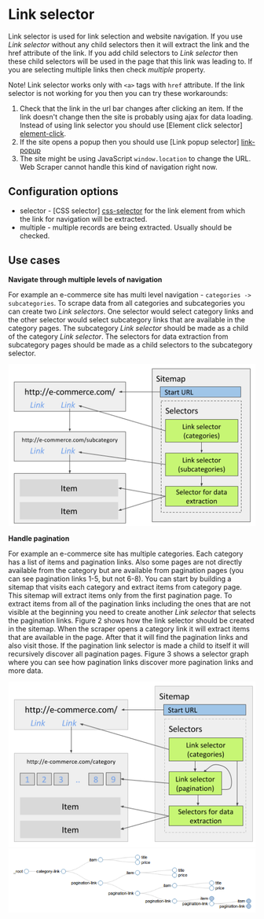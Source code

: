 # Link selector

Link selector is used for link selection and website navigation. If you use
*Link selector* without any child selectors then it will extract the link and
the href attribute of the link. If you add child selectors to *Link selector*
then these child selectors will be used in the page that this link was leading
to. If you are selecting multiple links then check *multiple* property.

Note! Link selector works only with `<a>` tags with `href` attribute. If the
link selector is not working for you then you can try these workarounds:

 1. Check that the link in the url bar changes after clicking an item. If the link doesn't change then the site is 
 probably using ajax for data loading. Instead of using link selector you
 should use [Element click selector] [element-click].
 2. If the site opens a popup then you should use
 [Link popup selector] [link-popup]
 3. The site might be using JavaScript `window.location` to change the URL. Web
 Scraper cannot handle this kind of navigation right now.

## Configuration options

 * selector - [CSS selector] [css-selector] for the link element from which the
 link for navigation will be extracted.
 * multiple - multiple records are being extracted. Usually should be checked.

## Use cases

**Navigate through multiple levels of navigation**

For example an e-commerce site has multi level navigation -
`categories -> subcategories`. To scrape data from all categories and
subcategories you can create two *Link selectors*. One selector would select
category links and the other selector would select subcategory links that are
available in the category pages. The subcategory *Link selector* should be made
as a child of the category *Link selector*. The selectors for data extraction
from subcategory pages should be made as a child selectors to the subcategory
selector.

![Fig. 1: Multiple link selectors for category navigation][multiple-level-link-selectors]

**Handle pagination**

For example an e-commerce site has multiple categories. Each category has a
list of items and pagination links. Also some pages are not directly available
from the category but are available from pagination pages (you can see
pagination links 1-5, but not 6-8). You can start by building a sitemap that
visits each category and extract items from category page. This sitemap will
extract items only from the first pagination page. To extract items from all of
the pagination links including the ones that are not visible at the beginning
you need to create another *Link selector* that selects the pagination links.
Figure 2 shows how the link selector should be created in the sitemap. When
the scraper opens a category link it will extract items that are available in
the page. After that it will find the pagination links and also visit those. If
the pagination link selector is made a child to itself it will recursively
discover all pagination pages. Figure 3 shows a selector graph where you can
see how pagination links discover more pagination links and more data.

![Fig. 2: Sitemap with Link selector for pagination][pagination-link-selectors]
![Fig. 3: Selector graph with pagination][pagination-selector-graph]

 [multiple-level-link-selectors]: ../images/selectors/link/multiple-level-link-selectors.png?raw=true
 [pagination-link-selectors]: ../images/selectors/link/pagination-link-selectors.png?raw=true
 [pagination-selector-graph]: ../images/selectors/link/pagination-selector-graph.png?raw=true
 [element-click]: Element%20click%20selector.md
 [link-popup]: Link%20popup%20selector.md
 [css-selector]: ../CSS%20selector.md
